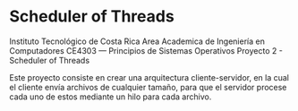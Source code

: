 # Scheduler of Threads

Instituto Tecnológico de Costa Rica
Area Academica de Ingeniería en Computadores 
CE4303 — Principios de Sistemas Operativos
Proyecto 2 - Scheduler of Threads

Este proyecto consiste en crear una arquitectura cliente-servidor, en la cual el cliente envía archivos de cualquier tamaño, para que el servidor procese cada uno de estos mediante un hilo para cada archivo.
